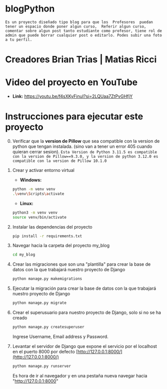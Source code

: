 # blogPython


```Es un proyecto diseñado tipo blog para que los  Profesores  puedan tener un espacio donde poner algun curso,  Referir algun curso, comentar sobre algun post tanto estudiante como profesor, tiene rol de admin que puede borrar cualquier post o editarlo. Podes subir una foto a tu perfil.```

# Creadores Brian Trias | Matias Ricci  

# Video del proyecto en YouTube

 - **Link:** https://youtu.be/f4sXKyFinuI?si=2LQUaa7ZtPvGHfjY

# Instrucciones para ejecutar este proyecto

0. Verificar que la **version de Pillow** que sea compatible con la version de python que tengan instalada. (sino van a tener un error 405 cuando quieran cerrar sesion). ``` Esta Version de Python 3.11.5 es compatible con la version de Pillow==9.3.0, y la version de python 3.12.0 es compatible con la version de Pillow 10.1.0 ```

1. Crear y activar entorno virtual

   - **Windows:**

    ```bash
    python -m venv venv
    .\venv\Scripts\activate
    ```

   - **Linux:**

    ```bash
    python3 -m venv venv
    source venv/bin/activate
    ```

2. Instalar las dependencias del proyecto

    ```bash
    pip install -r requirements.txt
    ```

3. Navegar hacia la carpeta del proyecto my_blog

    ```bash
    cd my_blog
    ```

4. Crear las migraciones que son una "plantilla" para crear la base de datos con la que trabajará nuestro proyecto de Django

    ```bash
    python manage.py makemigrations
    ```

5. Ejecutar la migración para crear la base de datos con la que trabajará nuestro proyecto de Django

    ```bash
    python manage.py migrate
    ```

6. Crear el superusuario para nuestro proyecto de Django, solo si no se ha creado

    ```bash
    python manage.py createsuperuser
    ```

    Ingrese Username, Email address y Password.

7. Levantar el servidor de Django que expone el servicio por el localhost en el puerto 8000 por defecto [http://127.0.0.1:8000/](http://127.0.0.1:8000/)

    ```bash
    python manage.py runserver
    ```

    Es hora de ir al navegador y en una pestaña nueva navegar hacia "http://127.0.0.1:8000"

